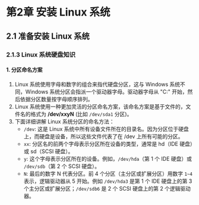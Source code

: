 # 第2章 安装 Linux 系统

## 2.1 准备安装 Linux 系统

### 2.1.3 Linux 系统硬盘知识

#### 1. 分区命名方案

1. Linux 系统使用字母和数字的组合来指代硬盘分区，这与 Windows 系统不同，Windows 系统分区会指派一个驱动器字母。驱动器字母从 "C:" 开始，然后依据分区数量按字母顺序排列。  
2. Linux 系统使用一种更加灵活的分区命名方案，该命名方案是基于文件的，文件名的格式为 **/dev/xxyN** (比如 `/dev/sda1` 分区)。  
3. 下面详细讲解 Linux 系统分区的命名方法：
    * `/dev`: 这是 Linux 系统中所有设备文件所在的目录名。因为分区位于硬盘上，而硬盘是设备，所以这些文件代表了在 /dev 上所有可能的分区。
    * `xx`: 分区名的前两个字母表示分区所在设备的类型，通常是 hd（IDE 硬盘）或 sd（SCSI 硬盘）。
    * `y`: 这个字母表示分区所在的设备。例如，`/dev/hda`（第 1 个 IDE 硬盘）或 `/dev/sdb`（第 2 个 SCSI 硬盘）。
    * `N`: 最后的数字 N 代表分区。前 4 个分区（主分区或扩展分区）用数字 `1~4` 表示，逻辑驱动器从 5 开始。例如 `/dev/hda3` 是第 1 个 IDE 硬盘上的第 3 个主分区或扩展分区；`/dev/sdb6` 是 2 个 SCSI 硬盘上的第 2 个逻辑驱动器。
